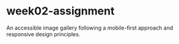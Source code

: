 # week02-assignment
An accessible image gallery following a mobile-first approach and responsive design principles.
